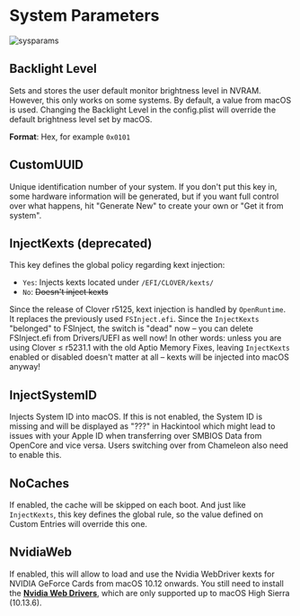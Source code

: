 # System Parameters
![sysparams](https://user-images.githubusercontent.com/76865553/136677062-ef979281-d50b-44a6-9b28-363c8cb70175.png)

## Backlight Level
Sets and stores the user default monitor brightness level in NVRAM. However, this only works on some systems. By default, a value from macOS is used. Changing the Backlight Level in the config.plist will override the default brightness level set by macOS. 

**Format**: Hex, for example `0x0101`

## CustomUUID
Unique identification number of your system. If you don't put this key in, some hardware information will be generated, but if you want full control over what happens, hit "Generate New" to create your own or "Get it from system".

## InjectKexts (deprecated)
This key defines the global policy regarding kext injection:

- `Yes`: Injects kexts located under `/EFI/CLOVER/kexts/`
- `No`: ~~Doesn't inject kexts~~

Since the release of Clover r5125, kext injection is handled by `OpenRuntime`. It replaces the previously used `FSInject.efi`. Since the `InjectKexts` "belonged" to FSInject, the switch is "dead" now – you can delete FSInject.efi from Drivers/UEFI as well now! In other words: unless you are using Clover ≤ r5231.1 with the old Aptio Memory Fixes, leaving `InjectKexts` enabled or disabled doesn't matter at all – kexts will be injected into macOS anyway!

## InjectSystemID
Injects System ID into macOS. If this is not enabled, the System ID is missing and will be displayed as "???" in Hackintool which might lead to issues with your Apple ID when transferring over SMBIOS Data from OpenCore and vice versa. Users switching over from Chameleon also need to enable this.

## NoCaches
If enabled, the cache will be skipped on each boot. And just like `InjectKexts`, this key defines the global rule, so the value defined on Custom Entries will override this one.

## NvidiaWeb
If enabled, this will allow to load and use the Nvidia WebDriver kexts for NVIDIA GeForce Cards from macOS 10.12 onwards. You still need to install the [**Nvidia Web Drivers**](https://www.tonymacx86.com/nvidia-drivers/), which are only supported up to macOS High Sierra (10.13.6).
